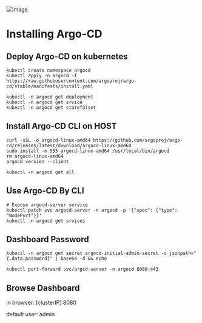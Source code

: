 ![image](https://github.com/falahatme/argocd/assets/7458874/6266063b-d083-481c-bf24-0c196833b09e)

# Installing Argo-CD

## Deploy Argo-CD on kubernetes

```
kubectl create namespace argocd
kubectl apply -n argocd -f https://raw.githubusercontent.com/argoproj/argo-cd/stable/manifests/install.yaml
```

```
kubectl -n argocd get deployment
kubectl -n argocd get srvice
kubectl -n argocd get statefulset
```

## Install Argo-CD CLI on HOST

```
curl -sSL -o argocd-linux-amd64 https://github.com/argoproj/argo-cd/releases/latest/download/argocd-linux-amd64
sudo install -m 555 argocd-linux-amd64 /usr/local/bin/argocd
rm argocd-linux-amd64
argocd version --client
```

```
kubectl -n argocd get all
```

## Use Argo-CD By CLI

```
# Expose argocd-server service
kubectl patch svc argocd-server -n argocd -p '{"spec": {"type": "NodePort"}}'
kubectl -n argocd get srvices
```

## Dashboard Password
```
kubectl -n argocd get secret argocd-initial-admin-secret -o jsonpath="{.data.password}" | base64 -d && echo 
```

```
kubectl port-forward svc/argcd-server -n argocd 8080:443
```

## Browse Dashboard

in browser: [clusterIP]:8080

default user: admin



